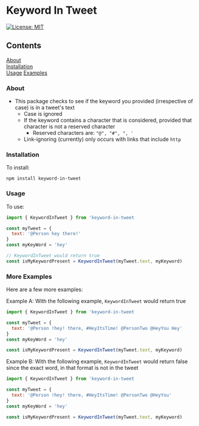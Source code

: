 # Keyword In Tweet

[![License: MIT](https://img.shields.io/badge/License-MIT-yellow.svg)](https://opensource.org/licenses/MIT)

## Contents

[About](#about)  
[Installation](#installation)  
[Usage](#usage)
[Examples](#examples)

### About

- This package checks to see if the keyword you provided (irrespective of case) is in a tweet's text
  - Case is ignored
  - If the keyword contains a character that is considered, provided that character is not a reserved character
    - Reserved characters are: `"@", "#", ", '`
  - Link-ignoring (currently) only occurs with links that include `http`

### Installation

To install:

```shell
npm install keyword-in-tweet
```

### Usage

To use:

```js
import { KeywordInTweet } from 'keyword-in-tweet

const myTweet = {
  text: '@Person hey there!'
}
const myKeyWord = 'hey'

// KeywordInTweet would return true
const isMyKeywordPresent = KeywordInTweet(myTweet.text, myKeyword)
```

### More Examples

Here are a few more examples:

Example A: With the following example, `KeywordInTweet` would return true

```js
import { KeywordInTweet } from 'keyword-in-tweet

const myTweet = {
  text: '@Person !hey! there, #HeyItsTime! @PersonTwo @HeyYou Hey'
}
const myKeyWord = 'hey'

const isMyKeywordPresent = KeywordInTweet(myTweet.text, myKeyword)
```

Example B: With the following example, `KeywordInTweet` would return false since the exact word, in that format is not in the tweet

```js
import { KeywordInTweet } from 'keyword-in-tweet

const myTweet = {
  text: '@Person !hey! there, #HeyItsTime! @PersonTwo @HeyYou'
}
const myKeyWord = 'hey'

const isMyKeywordPresent = KeywordInTweet(myTweet.text, myKeyword)
```
